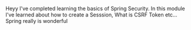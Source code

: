 Heyy
I've completed learning the basics of Spring Security.
In this module I've learned about how to create a Sesssion, What is CSRF Token etc...
Spring really is wonderful
